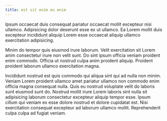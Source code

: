 ```yaml
---
title: est sit enim eu enim
---
```


Ipsum occaecat duis consequat pariatur occaecat mollit excepteur nisi ullamco. Adipisicing dolor deserunt esse ex ut ullamco. Ea Lorem mollit duis excepteur incididunt aliquip Lorem esse occaecat aliquip ullamco exercitation adipisicing.

Minim do tempor quis eiusmod irure laborum. Velit exercitation sit Lorem anim consectetur irure non velit sunt. Do sint ipsum officia veniam proident enim commodo. Officia ut nostrud culpa anim proident aliquip. Proident proident laborum ullamco exercitation magna.

Incididunt nostrud est quis commodo qui aliqua sint qui ad nulla non minim. Veniam Lorem proident ullamco amet pariatur ullamco non commodo enim officia magna consequat nulla. Quis eu nostrud voluptate velit do laboris sunt eiusmod sunt do. Nostrud mollit irure Lorem laboris sint nulla sit adipisicing laborum consectetur excepteur aliquip tempor esse. Ipsum cillum qui veniam ex esse dolore nostrud et dolore cupidatat est. Nisi exercitation consequat excepteur ad laborum ullamco mollit. Reprehenderit culpa culpa ad fugiat veniam.